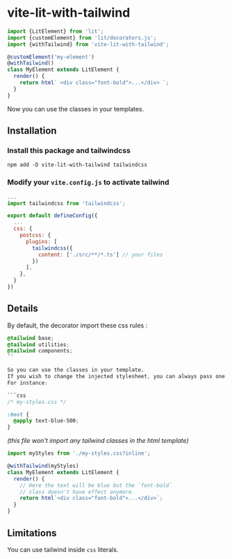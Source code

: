 # vite-lit-with-tailwind

```javascript
import {LitElement} from 'lit';
import {customElement} from 'lit/decorators.js';
import {withTailwind} from 'vite-lit-with-tailwind';

@customElement('my-element')
@withTailwind()
class MyElement extends LitElement {
  render() {
    return html` <div class="font-bold">...</div> `;
  }
}
```

Now you can use the classes in your templates.

## Installation

### Install this package and tailwindcss

```
npm add -D vite-lit-with-tailwind tailwindcss
```

### Modify your `vite.config.js` to activate tailwind

```javascript
...
import tailwindcss from 'tailwindcss';

export default defineConfig({
  ...
  css: {
    postcss: {
      plugins: [
        tailwindcss({
          content: ['./src/**/*.ts'] // your files
        })
      ],
    },
  }
})
```

## Details

By default, the decorator import these css rules :

````css
@tailwind base;
@tailwind utilities;
@tailwind components;
``

So you can use the classes in your template.  
If you wish to change the injected stylesheet, you can always pass one as the decorator argument.  
For instance:

```css
/* my-styles.css */

:host {
  @apply text-blue-500;
}
````

_(this file won't import any tailwind classes in the html template)_

```javascript
import myStyles from './my-styles.css?inline';

@withTailwind(myStyles)
class MyElement extends LitElement {
  render() {
    // Here the text will be blue but the `font-bold`
    // class doesn't have effect anymore.
    return html`<div class="font-bold">...</div>`;
  }
}
```

## Limitations

You can use tailwind inside `css` literals.
